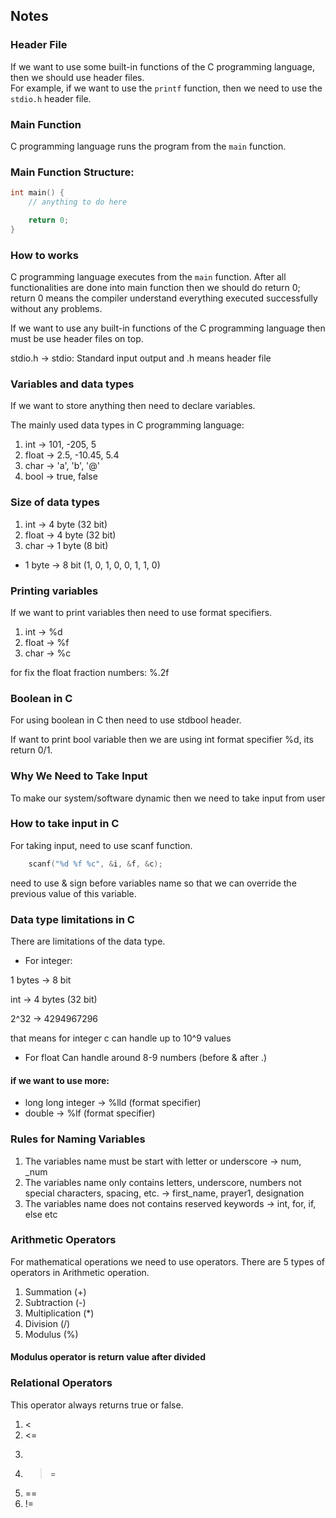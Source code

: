 ## Notes

### Header File
If we want to use some built-in functions of the C programming language, then we should use header files.  
For example, if we want to use the `printf` function, then we need to use the `stdio.h` header file.

### Main Function
C programming language runs the program from the `main` function.

### Main Function Structure:
```c
int main() {
    // anything to do here

    return 0;
}
```


### How to works

C programming language executes from the `main` function. After all functionalities are done into main function then we should do return 0; return 0 means the compiler understand everything executed successfully without any problems.

If we want to use any built-in functions of the C programming language then must be use header files on top.

stdio.h -> stdio: Standard input output and .h means header file


### Variables and data types
If we want to store anything then need to declare variables.

The mainly used data types in C programming language:
1. int -> 101, -205, 5
2. float -> 2.5, -10.45, 5.4
3. char -> 'a', 'b', '@'
4. bool -> true, false


### Size of data types

1. int -> 4 byte (32 bit)
2. float -> 4 byte (32 bit)
3. char -> 1 byte (8 bit)

 * 1 byte -> 8 bit (1, 0, 1, 0, 0, 1, 1, 0)


 ### Printing variables
 If we want to print variables then need to use format specifiers.

 1. int -> %d
 2. float -> %f
 3. char -> %c

 for fix the float fraction numbers: %.2f


 ### Boolean in C
 For using boolean in C then need to use stdbool header.

 If want to print bool variable then we are using int format specifier %d, its return 0/1.


 ### Why We Need to Take Input
 To make our system/software dynamic then we need to take input from user


### How to take input in C
For taking input, need to use scanf function.

```c
    scanf("%d %f %c", &i, &f, &c);
```

need to use & sign before variables name so that we can override the previous value of this variable.


### Data type limitations in C
There are limitations of the data type.

* For integer:

1 bytes -> 8 bit

int -> 4 bytes (32 bit)

2^32 -> 4294967296

that means for integer c can handle up to 10^9 values


* For float
Can handle around 8-9 numbers (before & after .)


#### if we want to use more:
* long long integer -> %lld (format specifier)
* double -> %lf (format specifier)


### Rules for Naming Variables
1. The variables name must be start with letter or underscore -> num, _num
2. The variables name only contains letters, underscore, numbers not special characters, spacing, etc. -> first_name, prayer1, designation
3. The variables name does not contains reserved keywords -> int, for, if, else etc


### Arithmetic Operators
For mathematical operations we need to use operators. There are 5 types of operators in Arithmetic operation.

1. Summation (+)
2. Subtraction (-)
3. Multiplication (*)
4. Division (/)
5. Modulus (%)

#### Modulus operator is return value after divided


### Relational Operators
This operator always returns true or false.

1. <
2. <=
3. >
4. >=
5. ==
6. !=
